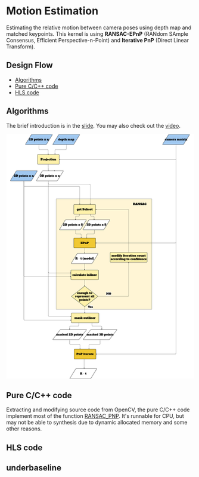 # **Motion Estimation**
Estimating the relative motion between camera poses using depth map and matched keypoints. This kernel is using **RANSAC-EPnP** (RANdom SAmple Consensus, Efficient Perspective-n-Point) and **Iterative PnP** (Direct Linear Transform).

## **Design Flow**
- [Algorithms](#algorithms)    
- [Pure C/C++ code](./c-src)
- [HLS code](./c-src)

## **Algorithms**
The brief introduction is in the [slide](./doc/motion_estimation.pdf). You may also check out the [video](https://youtu.be/1_DqewUjm7Q).


![block diagram](./img/Motion%20Estimation%20block%20diagram.png)

## **Pure C/C++ code**
Extracting and modifying source code from OpenCV, the pure C/C++ code implement most of the function [RANSAC_PNP](https://docs.opencv.org/4.x/d5/d1f/calib3d_solvePnP.html). It's runnable for CPU, but may not be able to synthesis due to dynamic allocated memory and some other reasons.

## **HLS code**
## underbaseline